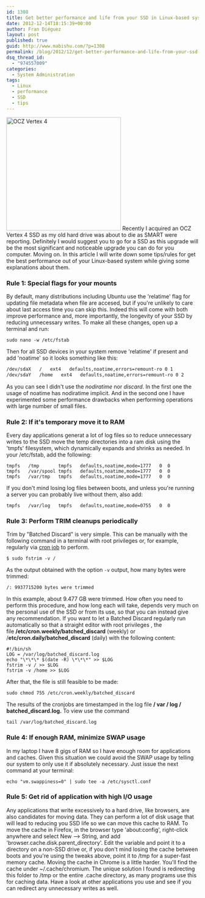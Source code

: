```yaml
---
id: 1308
title: Get better performance and life from your SSD in Linux-based systems
date: 2012-12-14T18:15:39+00:00
author: Fran Diéguez
layout: post
published: true
guid: http://www.mabishu.com/?p=1308
permalink: /blog/2012/12/get-better-performance-and-life-from-your-ssd-in-linux-based-systems/
dsq_thread_id:
  - "974557009"
categories:
  - System Administration
tags:
  - Linux
  - performance
  - SSD
  - tips
---
```

<img class="alignright size-medium wp-image-1298" alt="OCZ Vertex 4" src="/assets/ocz-vertex-4-256gb-ssd-sata-iii-3-6gbps-120k-max-iops-adapt_MLA-F-3249716722_102012.jpg" width="300" height="296" />
Recently I acquired an OCZ Vertex 4 SSD as my old hard drive was about to die as SMART were reporting. Definitely I would suggest you to go for a SSD as this upgrade will be the most significant and noticeable upgrade you can do for you computer. Moving on. In this article I will write down some tips/rules for get the best performance out of your Linux-based system while giving some explanations about them.

### Rule 1: Special flags for your mounts

By default, many distributions including Ubuntu use the 'relatime' flag for updating file metadata when file are accesed, but if you're unlikely to care about last access time you can skip this. Indeed this will come with both improve performance and, more importantly, the longevity of your SSD by reducing unnecessary writes. To make all these changes, open up a terminal and run:

```
sudo nano -w /etc/fstab
```

Then for all SSD devices in your system remove 'relatime' if present and add 'noatime' so it looks something like this:

```bash
/dev/sdaX   /   ext4   defaults,noatime,errors=remount-ro 0 1
/dev/sdaY   /home   ext4   defaults,noatime,errors=remount-ro 0 2
```

As you can see I didn't use the _nodiratime_ nor _discard_. In the first one the usage of noatime has nodiratime implicit. And in the second one I have experimented some performance drawbacks when performing operations with large number of small files.

### Rule 2: If it's temporary move it to RAM

Every day applications generat a lot of log files so to reduce unnecessary writes to the SSD move the temp directories into a ram disk using the 'tmpfs' filesystem, which dynamically expands and shrinks as needed. In your /etc/fstab, add the following:

```
tmpfs   /tmp       tmpfs   defaults,noatime,mode=1777   0  0
tmpfs   /var/spool tmpfs   defaults,noatime,mode=1777   0  0
tmpfs   /var/tmp   tmpfs   defaults,noatime,mode=1777   0  0
```

If you don't mind losing log files between boots, and unless you're running a server you can probably live without them, also add:

```
tmpfs   /var/log   tmpfs   defaults,noatime,mode=0755   0  0
```
### Rule 3: Perform TRIM cleanups periodically

Trim by "Batched Discard" is very simple. This can be manually with the following command in a terminal with root privileges or, for example, regularly via <a href="http://en.wikipedia.org/wiki/Cron">cron job</a> to perform.

```
$ sudo fstrim -v /
```

As the output obtained with the option `-v` output, how many bytes were trimmed:

```
/: 9937715200 bytes were trimmed
```

In this example, about 9.477 GB were trimmed. How often you need to perform this procedure, and how long each will take, depends very much on the personal use of the SSD or from its use, so that you can instead give any recommendation. If you want to let a Batched Discard regularly run automatically so that a straight editor with root privileges , the file **/etc/cron.weekly/batched_discard** (weekly) or /**etc/cron.daily/batched_discard** (daily) with the following content:

```
#!/bin/sh
LOG = /var/log/batched_discard.log
echo "\*\*\* $(date -R) \*\*\*" >> $LOG
fstrim -v / >> $LOG
fstrim -v /home >> $LOG
```

After that, the file is still feasible to be made:

```
sudo chmod 755 /etc/cron.weekly/batched_discard
```

The results of the cronjobs are timestamped in the log file **/ var / log / batched_discard.log.** To view use the command

```
tail /var/log/batched_discard.log
```

### Rule 4: If enough RAM, minimize SWAP usage

In my laptop I have 8 gigs of RAM so I have enough room for applications and caches. Given this situation we could avoid the SWAP usage by telling our system to only use it if absolutely necessary. Just issue the next command at your terminal:

```
echo "vm.swappiness=0" | sudo tee -a /etc/sysctl.conf
```

### Rule 5: Get rid of application with high I/O usage

Any applications that write excessively to a hard drive, like browsers, are also candidates for moving data. They can perform a lot of disk usage that will lead to reducing you SSD life so we can move this cache to RAM. To move the cache in Firefox, in the browser type 'about:config', right-click anywhere and select New --> String, and add 'browser.cache.disk.parent_directory'. Edit the variable and point it to a directory on a non-SSD drive or, if you don't mind losing the cache between boots and you're using the tweaks above, point it to /tmp for a super-fast memory cache. Moving the cache in Chrome is a little harder. You'll find the cache under ~/.cache/chromium. The unique solution I found is redirecting this folder to /tmp or the entire .cache directory, as many programs use this for caching data. Have a look at other applications you use and see if you can redirect any unnecessary writes as well.

